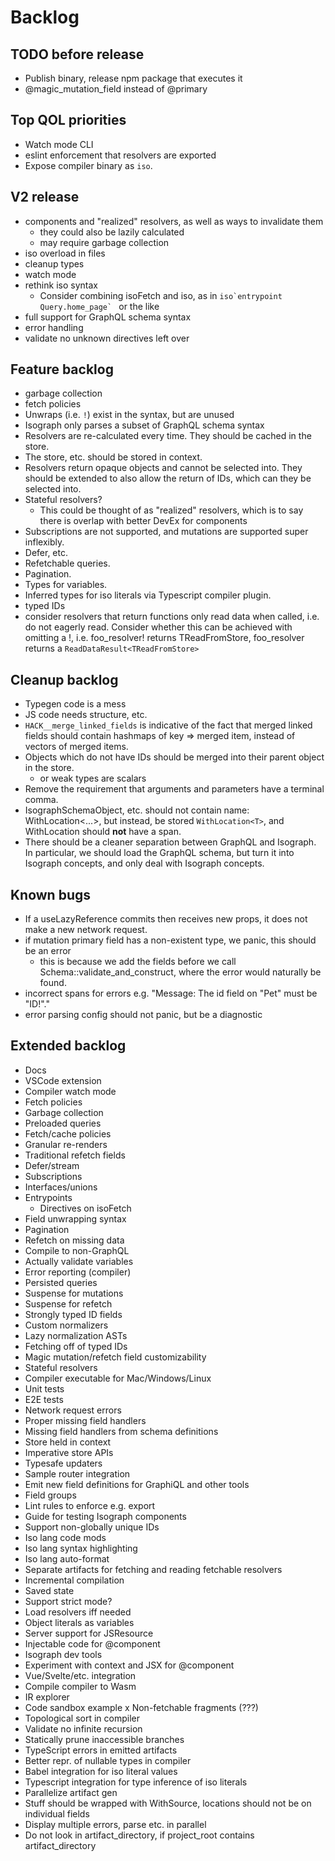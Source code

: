 # Backlog

## TODO before release

- Publish binary, release npm package that executes it
- @magic_mutation_field instead of @primary

## Top QOL priorities

- Watch mode CLI
- eslint enforcement that resolvers are exported
- Expose compiler binary as `iso`.

## V2 release

- components and "realized" resolvers, as well as ways to invalidate them
  - they could also be lazily calculated
  - may require garbage collection
- iso overload in files
- cleanup types
- watch mode
- rethink iso syntax
  - Consider combining isoFetch and iso, as in `` iso`entrypoint Query.home_page`  `` or the like
- full support for GraphQL schema syntax
- error handling
- validate no unknown directives left over

## Feature backlog

- garbage collection
- fetch policies
- Unwraps (i.e. `!`) exist in the syntax, but are unused
- Isograph only parses a subset of GraphQL schema syntax
- Resolvers are re-calculated every time. They should be cached in the store.
- The store, etc. should be stored in context.
- Resolvers return opaque objects and cannot be selected into. They should be extended to also allow the return of IDs, which can they be selected into.
- Stateful resolvers?
  - This could be thought of as "realized" resolvers, which is to say there is overlap with better DevEx for components
- Subscriptions are not supported, and mutations are supported super inflexibly.
- Defer, etc.
- Refetchable queries.
- Pagination.
- Types for variables.
- Inferred types for iso literals via Typescript compiler plugin.
- typed IDs
- consider resolvers that return functions only read data when called, i.e. do not eagerly read. Consider whether this can be achieved with omitting a !, i.e. foo_resolver! returns TReadFromStore, foo_resolver returns a `ReadDataResult<TReadFromStore>`

## Cleanup backlog

- Typegen code is a mess
- JS code needs structure, etc.
- `HACK__merge_linked_fields` is indicative of the fact that merged linked fields should contain hashmaps of key => merged item, instead of vectors of merged items.
- Objects which do not have IDs should be merged into their parent object in the store.
  - or weak types are scalars
- Remove the requirement that arguments and parameters have a terminal comma.
- IsographSchemaObject, etc. should not contain name: WithLocation<...>, but instead, be stored `WithLocation<T>`, and WithLocation should **not** have a span.
- There should be a cleaner separation between GraphQL and Isograph. In particular, we should load the GraphQL schema, but turn it into Isograph concepts, and only deal with Isograph concepts.

## Known bugs

- If a useLazyReference commits then receives new props, it does not make a new network request.
- if mutation primary field has a non-existent type, we panic, this should be an error
  - this is because we add the fields before we call Schema::validate_and_construct, where the error would naturally be found.
- incorrect spans for errors e.g. "Message: The id field on "Pet" must be "ID!"."
- error parsing config should not panic, but be a diagnostic

## Extended backlog

- Docs
- VSCode extension
- Compiler watch mode
- Fetch policies
- Garbage collection
- Preloaded queries
- Fetch/cache policies
- Granular re-renders
- Traditional refetch fields
- Defer/stream
- Subscriptions
- Interfaces/unions
- Entrypoints
  - Directives on isoFetch
- Field unwrapping syntax
- Pagination
- Refetch on missing data
- Compile to non-GraphQL
- Actually validate variables
- Error reporting (compiler)
- Persisted queries
- Suspense for mutations
- Suspense for refetch
- Strongly typed ID fields
- Custom normalizers
- Lazy normalization ASTs
- Fetching off of typed IDs
- Magic mutation/refetch field customizability
- Stateful resolvers
- Compiler executable for Mac/Windows/Linux
- Unit tests
- E2E tests
- Network request errors
- Proper missing field handlers
- Missing field handlers from schema definitions
- Store held in context
- Imperative store APIs
- Typesafe updaters
- Sample router integration
- Emit new field definitions for GraphiQL and other tools
- Field groups
- Lint rules to enforce e.g. export
- Guide for testing Isograph components
- Support non-globally unique IDs
- Iso lang code mods
- Iso lang syntax highlighting
- Iso lang auto-format
- Separate artifacts for fetching and reading fetchable resolvers
- Incremental compilation
- Saved state
- Support strict mode?
- Load resolvers iff needed
- Object literals as variables
- Server support for JSResource
- Injectable code for @component
- Isograph dev tools
- Experiment with context and JSX for @component
- Vue/Svelte/etc. integration
- Compile compiler to Wasm
- IR explorer
- Code sandbox example
  x Non-fetchable fragments (???)
- Topological sort in compiler
- Validate no infinite recursion
- Statically prune inaccessible branches
- TypeScript errors in emitted artifacts
- Better repr. of nullable types in compiler
- Babel integration for iso literal values
- Typescript integration for type inference of iso literals
- Parallelize artifact gen
- Stuff should be wrapped with WithSource, locations should not be on individual fields
- Display multiple errors, parse etc. in parallel
- Do not look in artifact_directory, if project_root contains artifact_directory
